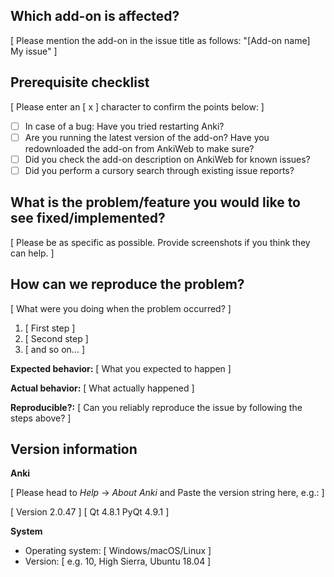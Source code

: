 ## Which add-on is affected?

[ Please mention the add-on in the issue title as follows: "[Add-on name] My issue" ]

## Prerequisite checklist

[ Please enter an [ x ] character to confirm the points below: ]

- [ ] In case of a bug: Have you tried restarting Anki?
- [ ] Are you running the latest version of the add-on? Have you redownloaded the add-on from AnkiWeb to make sure?
- [ ] Did you check the add-on description on AnkiWeb for known issues?
- [ ] Did you perform a cursory search through existing issue reports?

## What is the problem/feature you would like to see fixed/implemented?

[ Please be as specific as possible. Provide screenshots if you think they can help. ]

## How can we reproduce the problem?

[ What were you doing when the problem occurred? ]

1. [ First step ]
2. [ Second step ]
3. [ and so on... ]

**Expected behavior:** [ What you expected to happen ]

**Actual behavior:** [ What actually happened ]

**Reproducible?:** [ Can you reliably reproduce the issue by following the steps above? ]

## Version information

**Anki**

[ Please head to *Help* → *About Anki* and Paste the version string here, e.g.: ]

[ Version 2.0.47 ]
[ Qt 4.8.1 PyQt 4.9.1 ]

**System**

- Operating system: [ Windows/macOS/Linux ]
- Version: [ e.g. 10, High Sierra, Ubuntu 18.04 ]
